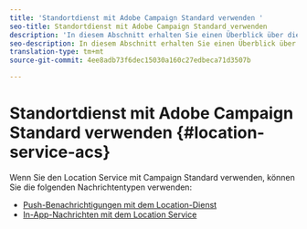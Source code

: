 ```yaml
---
title: 'Standortdienst mit Adobe Campaign Standard verwenden '
seo-title: Standortdienst mit Adobe Campaign Standard verwenden
description: 'In diesem Abschnitt erhalten Sie einen Überblick über die Verwendung des Location Service mit Campaign Standard. '
seo-description: In diesem Abschnitt erhalten Sie einen Überblick über die Verwendung des Location Service mit Campaign Standard.
translation-type: tm+mt
source-git-commit: 4ee8adb73f6dec15030a160c27edbeca71d3507b

---
```



# Standortdienst mit Adobe Campaign Standard verwenden {#location-service-acs}

Wenn Sie den Location Service mit Campaign Standard verwenden, können Sie die folgenden Nachrichtentypen verwenden:

* [Push-Benachrichtigungen mit dem Location-Dienst](/help/use-places-with-other-solutions/places-acs/places-acs-push-notifications.md)
* [In-App-Nachrichten mit dem Location Service](/help/use-places-with-other-solutions/places-acs/places-acs-in-app-messages.md)